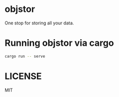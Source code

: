 # objstor

One stop for storing all your data.

# Running objstor via cargo

```bash
cargo run -- serve
```

# LICENSE

MIT
